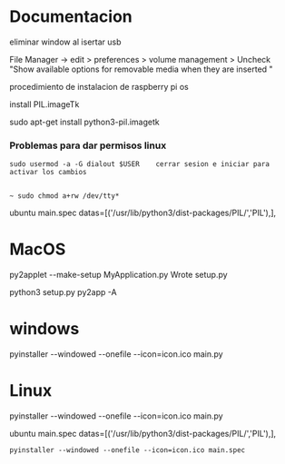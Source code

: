# Documentacion



eliminar window al isertar usb

File Manager -> edit > preferences > volume management > Uncheck "Show available options for removable media when they are inserted "


procedimiento de instalacion de raspberry pi os

install PIL.imageTk


sudo apt-get install python3-pil.imagetk


### Problemas para dar permisos linux
    
    
    sudo usermod -a -G dialout $USER    cerrar sesion e iniciar para activar los cambios
    
    
    ~ sudo chmod a+rw /dev/tty*

ubuntu main.spec
    datas=[('/usr/lib/python3/dist-packages/PIL/','PIL'),],



# MacOS
py2applet --make-setup MyApplication.py
Wrote setup.py

python3 setup.py py2app -A


# windows 

pyinstaller --windowed --onefile --icon=icon.ico main.py

# Linux
pyinstaller --windowed --onefile --icon=icon.ico main.py

ubuntu main.spec
    datas=[('/usr/lib/python3/dist-packages/PIL/','PIL'),],

    pyinstaller --windowed --onefile --icon=icon.ico main.spec